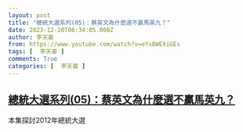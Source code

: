 ```yaml
---
layout: post
title: "總統大選系列(05)：蔡英文為什麼選不贏馬英九？"
date: 2023-12-20T06:34:05.000Z
author: 李天豪
from: https://www.youtube.com/watch?v=eYxBWEXiGEs
tags: [  李天豪 ]
comments: True
categories: [  李天豪 ]
---
```

<!--1703054045000-->
[總統大選系列(05)：蔡英文為什麼選不贏馬英九？](https://www.youtube.com/watch?v=eYxBWEXiGEs)
------

<div>
本集探討2012年總統大選
</div>
